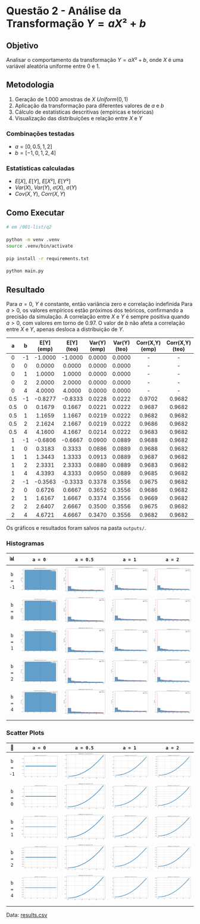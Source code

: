 # Questão 2 - Análise da Transformação $Y = aX² + b$

## Objetivo

Analisar o comportamento da transformação $Y = aX² + b$, onde $X$ é uma variável aleatória uniforme entre $0$ e $1$.

## Metodologia

1. Geração de $1.000$ amostras de $X ~ Uniform(0,1)$
2. Aplicação da transformação para diferentes valores de $a$ e $b$
3. Cálculo de estatísticas descritivas (empíricas e teóricas)
4. Visualização das distribuições e relação entre $X$ e $Y$

### Combinações testadas

- $a = [0, 0.5, 1, 2]$
- $b = [-1, 0, 1, 2, 4]$

### Estatísticas calculadas

- $E[X]$, $E[Y]$, $E[X²]$, $E[Y²]$
- $Var(X)$, $Var(Y)$, $σ(X)$, $σ(Y)$
- $Cov(X,Y)$, $Corr(X,Y)$

## Como Executar

```bash
# em /001-list/q2

python -m venv .venv  
source .venv/bin/activate

pip install -r requirements.txt  

python main.py
```

## Resultado

Para $a=0$, $Y$ é constante, então variância zero e correlação indefinida Para $a>0$, os valores empíricos estão próximos dos teóricos, confirmando a precisão da simulação. A correlação entre $X$ e $Y$ é sempre positiva quando $a>0$, com valores em torno de $0.97$. O valor de $b$ não afeta a correlação entre $X$ e $Y$, apenas desloca a distribuição de $Y$.

|   a   |   b   |   E[Y] (emp)  |  E[Y] (teo)  |  Var(Y) (emp) | Var(Y) (teo) | Corr(X,Y) (emp) | Corr(X,Y) (teo) |
|:-----:|:-----:|:-------------:|:------------:|:-------------:|:------------:|:---------------:|:---------------:|
|  0  |  -1  |  -1.0000  |  -1.0000  |  0.0000  |  0.0000  |  -  |  -  |
|  0  |  0  |  0.0000  |  0.0000  |  0.0000  |  0.0000  |  -  |  -  |
|  0  |  1  |  1.0000  |  1.0000  |  0.0000  |  0.0000  |  -  |  -  |
|  0  |  2  |  2.0000  |  2.0000  |  0.0000  |  0.0000  |  -  |  -  |
|  0  |  4  |  4.0000  |  4.0000  |  0.0000  |  0.0000  |  -  |  -  |
|  0.5  |  -1  |  -0.8277  |  -0.8333  |  0.0228  |  0.0222  |  0.9702  |  0.9682  |
|  0.5  |  0  |  0.1679  |  0.1667  |  0.0221  |  0.0222  |  0.9687  |  0.9682  |
|  0.5  |  1  |  1.1659  |  1.1667  |  0.0219  |  0.0222  |  0.9682  |  0.9682  |
|  0.5  |  2  |  2.1624  |  2.1667  |  0.0219  |  0.0222  |  0.9686  |  0.9682  |
|  0.5  |  4  |  4.1600  |  4.1667  |  0.0214  |  0.0222  |  0.9683  |  0.9682  |
|  1  |  -1  |  -0.6806  |  -0.6667  |  0.0900  |  0.0889  |  0.9688  |  0.9682  |
|  1  |  0  |  0.3183  |  0.3333  |  0.0886  |  0.0889  |  0.9688  |  0.9682  |
|  1  |  1  |  1.3443  |  1.3333  |  0.0913  |  0.0889  |  0.9687  |  0.9682  |
|  1  |  2  |  2.3331  |  2.3333  |  0.0880  |  0.0889  |  0.9683  |  0.9682  |
|  1  |  4  |  4.3393  |  4.3333  |  0.0950  |  0.0889  |  0.9685  |  0.9682  |
|  2  |  -1  |  -0.3563  |  -0.3333  |  0.3378  |  0.3556  |  0.9675  |  0.9682  |
|  2  |  0  |  0.6726  |  0.6667  |  0.3652  |  0.3556  |  0.9686  |  0.9682  |
|  2  |  1  |  1.6167  |  1.6667  |  0.3374  |  0.3556  |  0.9669  |  0.9682  |
|  2  |  2  |  2.6407  |  2.6667  |  0.3500  |  0.3556  |  0.9675  |  0.9682  |
|  2  |  4  |  4.6721  |  4.6667  |  0.3470  |  0.3556  |  0.9682  |  0.9682  |

Os gráficos e resultados foram salvos na pasta `outputs/`.

### Histogramas

|📊|                    `a = 0`                    |                     `a = 0.5`                     |                    `a = 1`                    |                    `a = 2`                    |
|:-:| :-------------------------------------------: | :-----------------------------------------------: | :-------------------------------------------: | :-------------------------------------------: |
|`b = -1`| ![h_0_-1](./outputs/histogram_a_0_b_-1.png) | ![h_0.5_-1](./outputs/histogram_a_0.5_b_-1.png) | ![h_1_-1](./outputs/histogram_a_1_b_-1.png) | ![h_2_-1](./outputs/histogram_a_2_b_-1.png) |
|`b = 0`|  ![h_0_0](./outputs/histogram_a_0_b_0.png)  |  ![h_0.5_0](./outputs/histogram_a_0.5_b_0.png)  |  ![h_1_0](./outputs/histogram_a_1_b_0.png)  |  ![h_2_0](./outputs/histogram_a_2_b_0.png)  |
|`b = 1`|  ![h_0_1](./outputs/histogram_a_0_b_1.png)  |  ![h_0.5_1](./outputs/histogram_a_0.5_b_1.png)  |  ![h_1_1](./outputs/histogram_a_1_b_1.png)  |  ![h_2_1](./outputs/histogram_a_2_b_1.png)  |
|`b = 2`|  ![h_0_2](./outputs/histogram_a_0_b_2.png)  |  ![h_0.5_2](./outputs/histogram_a_0.5_b_2.png)  |  ![h_1_2](./outputs/histogram_a_1_b_2.png)  |  ![h_2_2](./outputs/histogram_a_2_b_2.png)  |
|`b = 4`|  ![h_0_4](./outputs/histogram_a_0_b_4.png)  |  ![h_0.5_4](./outputs/histogram_a_0.5_b_4.png)  |  ![h_1_4](./outputs/histogram_a_1_b_4.png)  |  ![h_2_4](./outputs/histogram_a_2_b_4.png)  |
||||||

### Scatter Plots

|🔵|                    `a = 0`                    |                     `a = 0.5`                     |                    `a = 1`                    |                    `a = 2`                    |
|:-:| :-------------------------------------------: | :-----------------------------------------------: | :-------------------------------------------: | :-------------------------------------------: |
|`b = -1`| ![s_0_-1](./outputs/scatter_a_0_b_-1.png) | ![s_0.5_-1](./outputs/scatter_a_0.5_b_-1.png) | ![s_1_-1](./outputs/scatter_a_1_b_-1.png) | ![s_2_-1](./outputs/scatter_a_2_b_-1.png) |
|`b = 0`|  ![s_0_0](./outputs/scatter_a_0_b_0.png)  |  ![s_0.5_0](./outputs/scatter_a_0.5_b_0.png)  |  ![s_1_0](./outputs/scatter_a_1_b_0.png)  |  ![s_2_0](./outputs/scatter_a_2_b_0.png)  |
|`b = 1`|  ![s_0_1](./outputs/scatter_a_0_b_1.png)  |  ![s_0.5_1](./outputs/scatter_a_0.5_b_1.png)  |  ![s_1_1](./outputs/scatter_a_1_b_1.png)  |  ![s_2_1](./outputs/scatter_a_2_b_1.png)  |
|`b = 2`|  ![s_0_2](./outputs/scatter_a_0_b_2.png)  |  ![s_0.5_2](./outputs/scatter_a_0.5_b_2.png)  |  ![s_1_2](./outputs/scatter_a_1_b_2.png)  |  ![s_2_2](./outputs/scatter_a_2_b_2.png)  |
|`b = 4`|  ![s_0_4](./outputs/scatter_a_0_b_4.png)  |  ![s_0.5_4](./outputs/scatter_a_0.5_b_4.png)  |  ![s_1_4](./outputs/scatter_a_1_b_4.png)  |  ![s_2_4](./outputs/scatter_a_2_b_4.png)  |
||||||

Data: [results.csv](./outputs/results.csv)
